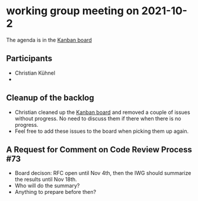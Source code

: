 # working group meeting on 2021-10-2

The agenda is in the [Kanban board](https://github.com/llvm/llvm-iwg/projects/1)

## Participants

* Christian Kühnel
* 

## Cleanup of the backlog

* Christian cleaned up the [Kanban board](https://github.com/llvm/llvm-iwg/projects/1)
  and removed a couple of issues without progress. No need to discuss them if there
  when there is no progress.
* Feel free to add these issues to the board when picking them up again.

## A Request for Comment on Code Review Process #73

* Board decison: RFC open until Nov 4th, then the IWG should summarize the results until Nov 18th.
* Who will do the summary?
* Anything to prepare before then?
